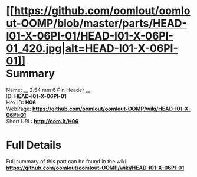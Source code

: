 
[[https://github.com/oomlout/oomlout-OOMP/blob/master/parts/HEAD-I01-X-06PI-01/HEAD-I01-X-06PI-01_420.jpg|alt=HEAD-I01-X-06PI-01]]     
Summary
=================
  
Name: __ 2.54 mm 6 Pin Header __    
ID: __HEAD-I01-X-06PI-01__   
Hex ID: __H06__   
WebPage: __https://github.com/oomlout/oomlout-OOMP/wiki/HEAD-I01-X-06PI-01__   
Short URL: __http://oom.lt/H06__   

Full Details
==========================
Full summary of this part can be found in the wiki:   
__https://github.com/oomlout/oomlout-OOMP/wiki/HEAD-I01-X-06PI-01__    

